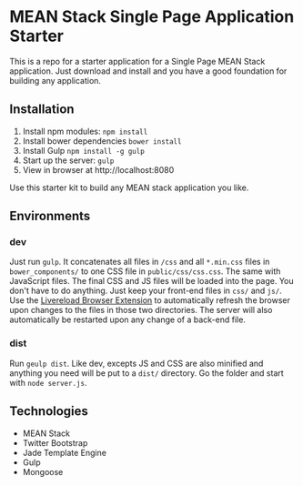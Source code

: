# MEAN Stack Single Page Application Starter

This is a repo for a starter application for a Single Page MEAN Stack application. Just download and install and you have a good foundation for building any application. 

## Installation
1. Install npm modules: `npm install`
2. Install bower dependencies `bower install`
3. Install Gulp `npm install -g gulp`
4. Start up the server: `gulp`
5. View in browser at http://localhost:8080

Use this starter kit to build any MEAN stack application you like.

## Environments

### dev
Just run `gulp`. It concatenates all files in `/css` and all `*.min.css` files in `bower_components/` to one CSS file in `public/css/css.css`. The same with JavaScript files. The final CSS and JS files will be loaded into the page. You don't have to do anything. Just keep your front-end files in `css/` and `js/`. Use the [Livereload Browser Extension](http://feedback.livereload.com/knowledgebase/articles/86242-how-do-i-install-and-use-the-browser-extensions) to automatically refresh the browser upon changes to the files in those two directories. The server will also automatically be restarted upon any change of a back-end file.

### dist
Run `geulp dist`. Like dev, excepts JS and CSS are also minified and anything you need will be put to a `dist/` directory. Go the folder and start with `node server.js`.

## Technologies

- MEAN Stack
- Twitter Bootstrap
- Jade Template Engine
- Gulp
- Mongoose
